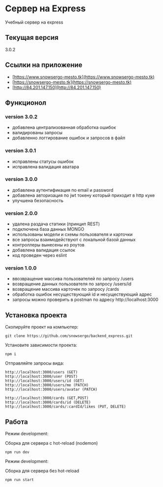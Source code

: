 # Сервер на Express
Учебный сервер на express

## Текущая версия
3.0.2

## Ссылки на приложение
- [https://www.snowsergo-mesto.tk](https://www.snowsergo-mesto.tk)
- [https://snowsergo-mesto.tk](https://snowsergo-mesto.tk)
- [http://84.201.147.150](http://84.201.147.150)

## Функционол

### version 3.0.2
- добавлена централизованная обработка ошибок
- валидированы запросы
- добавленно логгирование ошибок и запросов в файл

### version 3.0.1
- исправлены статусы ошибок
- исправлена валидация аватара


### version 3.0.0
- добавлена аутентификация по email и password
- добавлена авторизация по jwt токену который приходит в http куке
- улучшена безопасность


### version 2.0.0
- удалена раздача статики (принцип REST)
- подключена база данных MONGO
- использованы модели и схемы пользователя и карточки
- все запросы взаимодействуют с локальной базой данных
- контроллеры вынесены из роутов
- добавлена валидация ссылок
- код проведен через eslint

### version 1.0.0
- ввозвращение массива пользователей по запросу /users
- возвращение данных пользователя по запросу /users/id
- возвращение массива карточек по запросу /cards
- обработка ошибок несуществующий id и несуществующий адрес
- запросы можно проверить в postman по адресу http://localhost:3000

## Установка проекта

Скопируйте проект на компьютер:

```
git clone https://github.com/snowsergo/backend_express.git
```

Установите зависимости проекта:

```
npm i
```

Отправляйте запросы вида:

```
http://localhost:3000/users (GET)
http://localhost:3000/user (POST)
http://localhost:3000/users/id (GET)
http://localhost:3000/users/me (PATCH)
http://localhost:3000/users/avatar (PATCH)

http://localhost:3000/cards (GET,POST)
http://localhost:3000/cards/id (DELETE)
http://localhost:3000/cards/:cardId/likes (PUT, DELETE)

```

## Работа

Режим development:

Сборка для сервера c hot-reload (nodemon)

```
npm run dev
```

Режим development:

Сборка для сервера без hot-reload

```
npm run start
```
